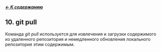 [***<- К содержанию***](./readme.md)

## 10. git pull 

Команда _git pull_ используется для извлечения и загрузки содержимого из удаленного репозитория и немедленного обновления локального репозитория этим содержимым.